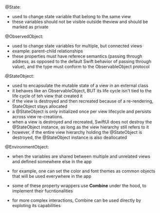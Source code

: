 @State: 
- used to change state variable that belong to the same view
- these variables should not be visible outside theview and should be marked as private

@ObservedObject:
- used to change state variables for multiple, but connected views
- example: parent-child relationships
- these properties must have referece semantics (passing through address, as opposed to the default Swift behavior of passing through value), and the type must conform to the ObservableObject protocol

@StateObject:
- used to encapsulate the mutable state of a view in an external class
- it behaves like an ObservableObject, BUT its life cycle isn't tied to the life cycle of teh view that created it
- if the view is destroyed and then recreated because of a re-rendering, StateObject stays allocated
- a @StateObject is only initialized once per view lifecycle and persists across view re-creations.
- when a view is destroyed and recreated, SwiftUI does not destroy the @StateObject instance, as long as the view hierarchy still refers to it
- however, if the entire view hierarchy holding the @StateObject is destroyed, the @StateObject instance is also deallocated

@EnvironmentObject:
- when the variables are shared between multiple and unrelated views and defined somewhere else in the app
- for example, one can set the color and font themes as common objects that will be used everywhere in the app





- some of these property wrappers use **Combine** under the hood, to implement their fucntionalities
- for more complex interactions, Combine can be used directly by exploting its capabilities
